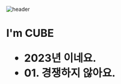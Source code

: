 

![header](https://capsule-render.vercel.app/api?type=transparent&height=130&text=Hi&nbsp;I'm%20CUBE&fontAlign=30&)

<h1> I'm CUBE 
<ul>
 <li> 2023년 이네요.
 <li> 01. 경쟁하지 않아요.
  
  


